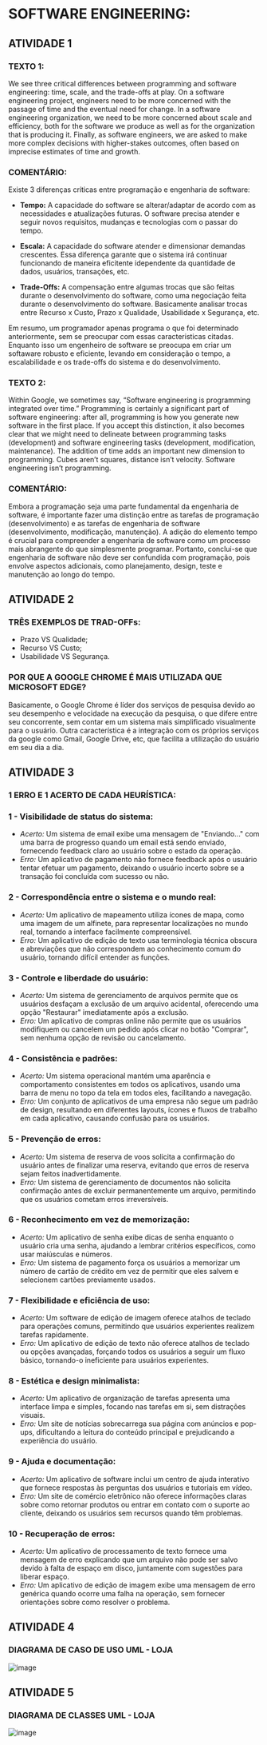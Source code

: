 # SOFTWARE ENGINEERING:

## ATIVIDADE 1
### TEXTO 1:
We see three critical differences between programming and software engineering: time, scale, and the trade-offs at play. On a software engineering project, engineers need to be more concerned with the passage of time and the eventual need for change. In a software engineering organization, we need to be more concerned about scale and efficiency, both for the software we produce as well as for the organization that is producing it. Finally, as software engineers, we are asked to make more complex decisions with higher-stakes outcomes, often based on imprecise estimates of time and growth.

### COMENTÁRIO:
Existe 3 diferenças críticas entre programação e engenharia de software:
- <b>Tempo:</b> A capacidade do software se alterar/adaptar de acordo com as necessidades e atualizações futuras. O software precisa atender e seguir novos requisitos, mudanças e tecnologias com o passar do tempo.

- <b>Escala:</b> A capacidade do software atender e dimensionar demandas crescentes. Essa diferença garante que o sistema irá continuar funcionando de maneira eficitente idependente da quantidade de dados, usuários, transações, etc.

- <b>Trade-Offs:</b> A compensação entre algumas trocas que são feitas durante o desenvolvimento do software, como uma negociação feita durante o desenvolvimento do software. Basicamente analisar trocas entre Recurso x Custo, Prazo x Qualidade, Usabilidade x Segurança, etc.

Em resumo, um programador apenas programa o que foi determinado anteriormente, sem se preocupar com essas caracteristicas citadas. Enquanto isso um engenheiro de software se preocupa em criar um softaware robusto e eficiente, levando em consideração o tempo, a escalabilidade e os trade-offs do sistema e do desenvolvimento.

### TEXTO 2:
Within Google, we sometimes say, “Software engineering is programming integrated over time.” Programming is certainly a significant part of software engineering: after all, programming is how you generate new software in the first place. If you accept this distinction, it also becomes clear that we might need to delineate between programming tasks (development) and software engineering tasks (development, modification, maintenance). The addition of time adds an important new dimension to programming. Cubes aren’t squares, distance isn’t velocity. Software engineering isn’t programming.

### COMENTÁRIO:
Embora a programação seja uma parte fundamental da engenharia de software, é importante fazer uma distinção entre as tarefas de programação (desenvolvimento) e as tarefas de engenharia de software (desenvolvimento, modificação, manutenção). A adição do elemento tempo é crucial para compreender a engenharia de software como um processo mais abrangente do que simplesmente programar. Portanto, conclui-se que engenharia de software não deve ser confundida com programação, pois envolve aspectos adicionais, como planejamento, design, teste e manutenção ao longo do tempo.

## ATIVIDADE 2
### TRÊS EXEMPLOS DE TRAD-OFFs:
- Prazo VS Qualidade;
- Recurso VS Custo;
- Usabilidade VS Segurança.

### POR QUE A GOOGLE CHROME É MAIS UTILIZADA QUE MICROSOFT EDGE?
Basicamente, o Google Chrome é líder dos serviços de pesquisa devido ao seu desempenho e velocidade na execução da pesquisa, o que difere entre seu concorrente, sem contar em um sistema mais simplificado visualmente para o usuário. Outra característica é a integração com os próprios serviços da google como Gmail, Google Drive, etc, que facilita a utilização do usuário em seu dia a dia.

## ATIVIDADE 3
### 1 ERRO E 1 ACERTO DE CADA HEURÍSTICA:
### 1 - Visibilidade de status do sistema:
  - *Acerto:* Um sistema de email exibe uma mensagem de "Enviando..." com uma barra de progresso quando um email está sendo enviado, fornecendo feedback claro ao usuário sobre o estado da operação.
  - *Erro:* Um aplicativo de pagamento não fornece feedback após o usuário tentar efetuar um pagamento, deixando o usuário incerto sobre se a transação foi concluída com sucesso ou não.

### 2 - Correspondência entre o sistema e o mundo real:
  - *Acerto:* Um aplicativo de mapeamento utiliza ícones de mapa, como uma imagem de um alfinete, para representar localizações no mundo real, tornando a interface facilmente compreensível.
  - *Erro:* Um aplicativo de edição de texto usa terminologia técnica obscura e abreviações que não correspondem ao conhecimento comum do usuário, tornando difícil entender as funções.

### 3 - Controle e liberdade do usuário:
  - *Acerto:* Um sistema de gerenciamento de arquivos permite que os usuários desfaçam a exclusão de um arquivo acidental, oferecendo uma opção "Restaurar" imediatamente após a exclusão.
  - *Erro:* Um aplicativo de compras online não permite que os usuários modifiquem ou cancelem um pedido após clicar no botão "Comprar", sem nenhuma opção de revisão ou cancelamento.

### 4 - Consistência e padrões:
  - *Acerto:* Um sistema operacional mantém uma aparência e comportamento consistentes em todos os aplicativos, usando uma barra de menu no topo da tela em todos eles, facilitando a navegação.
  - *Erro:* Um conjunto de aplicativos de uma empresa não segue um padrão de design, resultando em diferentes layouts, ícones e fluxos de trabalho em cada aplicativo, causando confusão para os usuários.

### 5 - Prevenção de erros:
  - *Acerto:* Um sistema de reserva de voos solicita a confirmação do usuário antes de finalizar uma reserva, evitando que erros de reserva sejam feitos inadvertidamente.
  - *Erro:* Um sistema de gerenciamento de documentos não solicita confirmação antes de excluir permanentemente um arquivo, permitindo que os usuários cometam erros irreversíveis.

### 6 - Reconhecimento em vez de memorização:
  - *Acerto:* Um aplicativo de senha exibe dicas de senha enquanto o usuário cria uma senha, ajudando a lembrar critérios específicos, como usar maiúsculas e números.
  - *Erro:* Um sistema de pagamento força os usuários a memorizar um número de cartão de crédito em vez de permitir que eles salvem e selecionem cartões previamente usados.

### 7 - Flexibilidade e eficiência de uso:
  - *Acerto:* Um software de edição de imagem oferece atalhos de teclado para operações comuns, permitindo que usuários experientes realizem tarefas rapidamente.
  - *Erro:* Um aplicativo de edição de texto não oferece atalhos de teclado ou opções avançadas, forçando todos os usuários a seguir um fluxo básico, tornando-o ineficiente para usuários experientes.

### 8 - Estética e design minimalista:
  - *Acerto:* Um aplicativo de organização de tarefas apresenta uma interface limpa e simples, focando nas tarefas em si, sem distrações visuais.
  - *Erro:* Um site de notícias sobrecarrega sua página com anúncios e pop-ups, dificultando a leitura do conteúdo principal e prejudicando a experiência do usuário.

### 9 - Ajuda e documentação:
  - *Acerto:* Um aplicativo de software inclui um centro de ajuda interativo que fornece respostas às perguntas dos usuários e tutoriais em vídeo.
  - *Erro:* Um site de comércio eletrônico não oferece informações claras sobre como retornar produtos ou entrar em contato com o suporte ao cliente, deixando os usuários sem recursos quando têm problemas.

### 10 - Recuperação de erros:
  - *Acerto:* Um aplicativo de processamento de texto fornece uma mensagem de erro explicando que um arquivo não pode ser salvo devido à falta de espaço em disco, juntamente com sugestões para liberar espaço.
  - *Erro:* Um aplicativo de edição de imagem exibe uma mensagem de erro genérica quando ocorre uma falha na operação, sem fornecer orientações sobre como resolver o problema.

## ATIVIDADE 4
### DIAGRAMA DE CASO DE USO UML - LOJA
![image](https://github.com/PedroBozzano/Bertoti/blob/main/engenhariaSW/Caso%20de%20Uso%20Loja.png)

## ATIVIDADE 5
### DIAGRAMA DE CLASSES UML - LOJA
![image](https://github.com/PedroBozzano/Bertoti/blob/main/engenhariaSW/imagem_2023-11-01_195916416.png)

